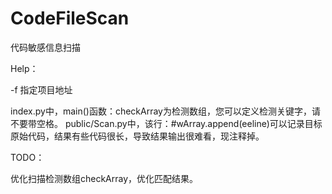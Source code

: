 # CodeFileScan
代码敏感信息扫描

Help：

-f 指定项目地址

index.py中，main()函数：checkArray为检测数组，您可以定义检测关键字，请不要带空格。
public/Scan.py中，该行：#wArray.append(eeline)可以记录目标原始代码，结果有些代码很长，导致结果输出很难看，现注释掉。

TODO：

优化扫描检测数组checkArray，优化匹配结果。
